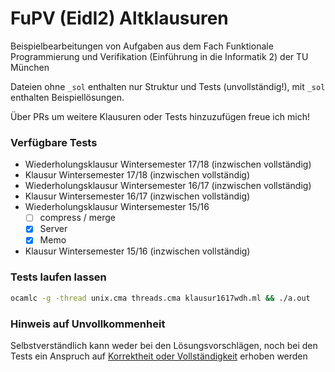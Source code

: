 # FuPV (EidI2) Altklausuren

Beispielbearbeitungen von Aufgaben aus dem Fach Funktionale Programmierung und Verifikation (Einführung in die Informatik 2) der TU München

Dateien ohne `_sol` enthalten nur Struktur und Tests (unvollständig!), mit `_sol` enthalten Beispiellösungen.

Über PRs um weitere Klausuren oder Tests hinzuzufügen freue ich mich!

### Verfügbare Tests

- Wiederholungsklausur Wintersemester 17/18 (inzwischen vollständig)
- Klausur Wintersemester 17/18 (inzwischen vollständig)
- Wiederholungsklausur Wintersemester 16/17 (inzwischen vollständig)
- Klausur Wintersemester 16/17 (inzwischen vollständig)
- Wiederholungsklausur Wintersemester 15/16
    - [ ] compress / merge
    - [x] Server
    - [x] Memo
- Klausur Wintersemester 15/16 (inzwischen vollständig)

### Tests laufen lassen
```bash 
ocamlc -g -thread unix.cma threads.cma klausur1617wdh.ml && ./a.out
```

### Hinweis auf Unvollkommenheit

Selbstverständlich kann weder bei den Lösungsvorschlägen, noch bei den Tests ein Anspruch auf [Korrektheit oder Vollständigkeit](https://de.wikipedia.org/wiki/G%C3%B6delscher_Unvollst%C3%A4ndigkeitssatz) erhoben werden 
